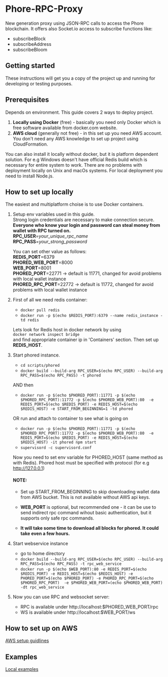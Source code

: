 # Phore-RPC-Proxy
New generation proxy using JSON-RPC calls to access the Phore blockchain. It offers also Socket.io access to subscribe functions like:
  * subscribeBlock
  * subscribeAddress
  * subscribeBloom

## Getting started
These instructions will get you a copy of the project up and running for developing or testing purposes.

## Prerequisites
Depends on environment. This guide covers 2 ways to deploy project.
1. **Locally using Docker** (free) - basically you need only Docker which is free software available from docker.com website.
2. **AWS cloud** (generally not free) - in this set up you need AWS account. You don't need any AWS knowledge to set up
project using CloudFormation.

You can also install it locally without docker, but it is platform dependent solution. For e.g Windows doesn't have
official Redis build which is necessary for entire system to work. There are no problems with deployment locally on Unix
and macOs systems. For local deployment you need to install Node.js.

## How to set up locally
The easiest and multiplatform choise is to use Docker containers.
1. Setup env variables used in this guide.   
    Strong login credentials are necessary to make connection secure.   
    **Everyone who know your login and password can steal money from wallet with RPC turned on.**  
    **RPC_USER**=_your_unique_rpc_name_  
    **RPC_PASS**=_your_strong_password_  
    
    You can set other value as follows:  
    **REDIS_PORT**=6379  
    **PHORED_WEB_PORT**=8000  
    **WEB_PORT**=8001  
    **PHORED_PORT**=22771 -> default is 11771, changed for avoid problems with local wallet instance  
    **PHORED_RPC_PORT**=22772 -> default is 11772, changed for avoid problems with local wallet instance  
    
2. First of all we need redis container:
    * `docker pull redis`
    * `docker run -p $(echo $REDIS_PORT):6379 --name redis_instance -td redis`
    
    Lets look for Redis host in docker network by using   
    `docker network inspect bridge`   
    and find appropriate container ip in 'Containers' section.
    Then set up **REDIS_HOST**. 

3. Start phored instance.
    * `cd scripts/phored`
    * `docker build --build-arg RPC_USER=$(echo RPC_USER) --build-arg RPC_PASS=$(echo RPC_PASS) -t phored`
    
    AND then  
    * `docker run -p $(echo $PHORED_PORT):11771 -p $(echo $PHORED_RPC_PORT):11772 -p $(echo $PHORED_WEB_PORT):80 
    -e REDIS_PORT=$(echo $REDIS_PORT) -e REDIS_HOST=$(echo $REDIS_HOST) -e START_FROM_BEGINNING=1 -td phored`
    
    OR run and attach to container to see what is going on
    * `docker run -p $(echo $PHORED_PORT):11771 -p $(echo $PHORED_RPC_PORT):11772 -p $(echo $PHORED_WEB_PORT):80 
    -e REDIS_PORT=$(echo $REDIS_PORT) -e REDIS_HOST=$(echo $REDIS_HOST) -it phored npm start`
    * `supervisord -c supervisord.conf`
    
    Now you need to set env variable for PHORED_HOST (same method as with Redis). Phored host must be specified with
    protocol (for e.g http://127.0.0.1)
    
    #### NOTE:
    - Set up START_FROM_BEGINNING to skip downloading wallet data from AWS bucket. This is not available without AWS api keys.
    
    - **WEB_PORT** is optional, but recommended one - it can be use to send indirect rpc command wihout basic authentication, 
    but it supports only safe rpc commands.
    
    - **It will take some time to download all blocks for phored. It could take even a few hours.**
    
4. Start webservice instance
    * go to home directory
    * `docker build --build-arg RPC_USER=$(echo RPC_USER) --build-arg RPC_PASS=$(echo RPC_PASS) -t rpc_web_service`
    * `docker run -p $(echo $WEB_PORT):80 -e REDIS_PORT=$(echo $REDIS_PORT) -e REDIS_HOST=$(echo $REDIS_HOST)
     -e PHORED_PORT=$(echo $PHORED_PORT) -e PHORED_RPC_PORT=$(echo $PHORED_RPC_PORT) 
     -e $PHORED_WEB_PORT=(echo $PHORED_WEB_PORT) -dt rpc_web_service`

5. Now you can use RPC and websocket server:
    * RPC is available under http://localhost:$PHORED_WEB_PORT/rpc
    * WS is available under http://localhost:$WEB_PORT/ws
    
    
## How to set up on AWS
[AWS setup guidlines](aws_cloud_formation/README.md)


## Examples
[Local examples](examples/README.md)